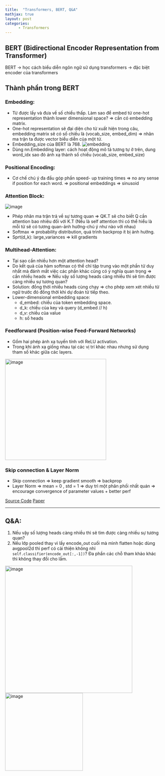 ```yaml
---
title:  "Transformers, BERT, Q&A"
mathjax: true
layout: post
categories: 
      - Transformers
---
```

## BERT (Bidirectional Encoder Representation from Transformer)

BERT -> học cách biểu diễn ngôn ngữ sử dụng transformers -> đặc biệt encoder của transformers


## Thành phần trong BERT

### Embedding: 
* Từ được lấy và đưa về số chiều thấp. Làm sao để embed từ one-hot representation thành lower dimensional space? => cần có embedding matrix.
* One-hot representation sẽ đại diện cho từ xuất hiện trong câu, embedding matrix sẽ có số chiều là (vocab_size, embed_dim) => nhân ma trận ta được vector biểu diễn của một từ. 
*	Embedding_size của BERT là 768.
![embedding](https://github.com/NhiNguyen34/NhiNguyen34.github.io/assets/118429842/5a0f39e9-62d4-4d32-870f-11694be59511)
*	Dùng nn.Embedding layer: cách hoạt động mô tả tương tự ở trên, dung word_idx sao đó ánh xạ thành số chiều (vocab_size, embed_size)

### Positional Encoding: 
*	Cơ chế chú ý đa đầu góp phần speed- up training times => no any sense if position for each word. => positional embeddings => sinusoid

###	Attention Block:
![image](https://github.com/NhiNguyen34/NhiNguyen34.github.io/assets/118429842/4e53e03e-a2c6-4f56-8da3-98296664f389)
*	Phép nhân ma trận trả về sự tương quan => QK.T sẽ cho biết Q cần attention bao nhiêu đối với K.T (Nếu là self attention thì có thể hiểu là mỗi từ sẽ có tương quan-ảnh hưởng-chú ý như nào với nhau)
*	Softmax => probability distribution, quá trình backprop ít bị ảnh hưởng.
*	Sprt(d_k):	large_variances => kill gradients

###          Multihead-Attention:
*  Tại sao cần nhiều hơn một attention head?
*   Do kết quả của hàm softmax có thể chỉ tập trung vào một phần tử duy nhất mà đánh mất việc các phần khác cũng có ý nghĩa quan trọng => cần nhiều heads => Nếu vậy số lượng heads càng nhiều thì sẽ tìm được càng nhiều sự tương quan?
*   Solution: đồng thời nhiều heads cùng chạy => cho phép xem xét nhiều từ ngữ trước đó đồng thời khi dự đoán từ tiếp theo.
*   Lower-dimensional embedding space:
       *   	d_embed: chiều của token embedding space.
       *   	d_k: chiều của key và query (d_embed // h)
       *   	d_v: chiều của value
       *   	h: số heads
 
### Feedforward (Position-wise Feed-Forward Networks)
* Gồm hai phép ánh xạ tuyến tính với ReLU activation.
* Trong khi ánh xạ giống nhau tại các vị trí khác nhau nhưng sử dụng tham số khác giữa các layers.
<img width="329" alt="image" src="https://github.com/NhiNguyen34/NhiNguyen34.github.io/assets/118429842/0ce74a31-36a9-4ec9-8d15-01a342b2252b">

### Skip connection & Layer Norm
*  Skip connection => keep gradient smooth => backprop
*   Layer Norm => mean = 0 , std = 1 => duy  trì một phân phối nhất quán => encourage convergence of parameter values + better perf 

[Source Code](https://colab.research.google.com/drive/1_OnhkDzFyhW7bkc0zbBcIy0EV3clPOMk?usp=sharing)
[Paper](https://arxiv.org/abs/1810.04805)

------
## Q&A:
1. Nếu vậy số lượng heads càng nhiều thì sẽ tìm được càng nhiều sự tương quan?
2. Nếu lớp pooled thay vì lấy encode_out cuối mà mình flatten hoặc dùng avgpool2d thì perf có cải thiện không nhỉ ``self.classifier(encode_out[:,-1])``? Đa phần các chỗ tham khảo khác thì không thay đổi cho lắm.
<img width="414" alt="image" src="https://github.com/NhiNguyen34/NhiNguyen34.github.io/assets/118429842/b5c84a51-2dd0-4ee0-9040-6efb98c34c8d">
<img width="253" alt="image" src="https://github.com/NhiNguyen34/NhiNguyen34.github.io/assets/118429842/77c88455-7043-4b7c-8ad1-cc2840c90467">


